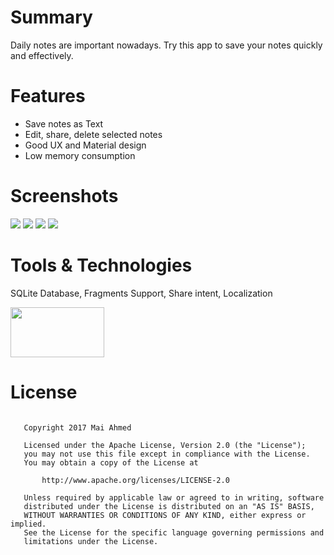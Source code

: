 # Summary #
Daily notes are important nowadays. Try this app to save your notes quickly and effectively.

# Features
<ul>
<li>Save notes as Text</li>
<li>Edit, share, delete selected notes</li>
<li>Good UX and Material design</li>
<li>Low memory consumption</li>
</ul>

# Screenshots #
<img src="https://s8.postimg.org/hr8rph2w5/screener_1497215262902.png"/>
<img src="https://s8.postimg.org/taknf5zyt/screener_1497217034375.png"/>
<img src="https://s8.postimg.org/hfrbcpmg5/screener_1497215687746.png"/>
<img src="https://s8.postimg.org/opyh08g9h/screener_1497217128396.png"/>

# Tools & Technologies
SQLite Database, Fragments Support, Share intent, Localization


<a href="https://drive.google.com/open?id=0ByN8UVrN9463Z2tQRVVUQWwxNjQ"><img src="http://www.apkdisc.com/style/apkdiscad2.png" width="150" height="80" /></a> 

# License #
<pre><code>
   Copyright 2017 Mai Ahmed

   Licensed under the Apache License, Version 2.0 (the "License");
   you may not use this file except in compliance with the License.
   You may obtain a copy of the License at

       http://www.apache.org/licenses/LICENSE-2.0

   Unless required by applicable law or agreed to in writing, software
   distributed under the License is distributed on an "AS IS" BASIS,
   WITHOUT WARRANTIES OR CONDITIONS OF ANY KIND, either express or implied.
   See the License for the specific language governing permissions and
   limitations under the License.
   </code></pre>
